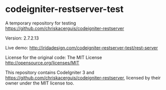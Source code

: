 # codeigniter-restserver-test

A temporary repository for testing https://github.com/chriskacerguis/codeigniter-restserver

Version: 2.7.2.13

Live demo: http://iridadesign.com/codeigniter-restserver-test/rest-server

License for the original code: The MIT License http://opensource.org/licenses/MIT

This repository contains CodeIgniter 3 and https://github.com/chriskacerguis/codeigniter-restserver, licensed by their owner under the MIT license too.
